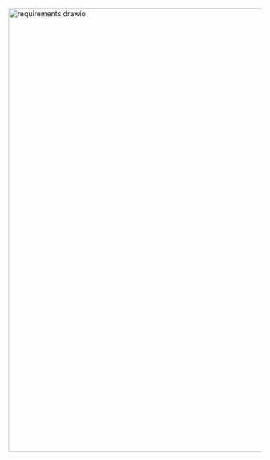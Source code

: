 <img width="1821" height="881" alt="requirements drawio" src="https://github.com/user-attachments/assets/9e4df613-1325-4bc8-864f-f8ef9618075e" />
